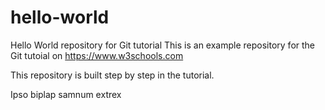 # hello-world
Hello World repository for Git tutorial
This is an example repository for the Git tutoial on https://www.w3schools.com

This repository is built step by step in the tutorial.

Ipso biplap samnum extrex
